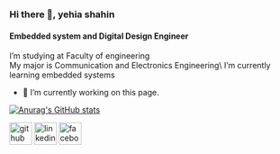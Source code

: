 ### Hi there 👋, yehia shahin
#### Embedded system and Digital Design Engineer 
I’m studying at Faculty of engineering\
My major is Communication and Electronics Engineering\ 
I’m currently learning embedded systems

- 🔭 I’m currently working on this page. 


[![Anurag's GitHub stats](https://github-readme-stats.vercel.app/api?username=yehia2000000)](https://github.com/anuraghazra/github-readme-stats)


[<img src='https://cdn.jsdelivr.net/npm/simple-icons@3.0.1/icons/github.svg' alt='github' height='40'>](https://github.com/https://github.com/yehia2000000)  [<img src='https://cdn.jsdelivr.net/npm/simple-icons@3.0.1/icons/linkedin.svg' alt='linkedin' height='40'>](https://www.linkedin.com/in/https://www.linkedin.com/in/yehia-shahin//)  [<img src='https://cdn.jsdelivr.net/npm/simple-icons@3.0.1/icons/facebook.svg' alt='facebook' height='40'>](https://www.facebook.com/https://web.facebook.com/Yehia14561/) 


